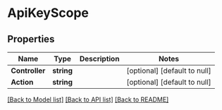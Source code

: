 # ApiKeyScope

## Properties
Name | Type | Description | Notes
------------ | ------------- | ------------- | -------------
**Controller** | **string** |  | [optional] [default to null]
**Action** | **string** |  | [optional] [default to null]

[[Back to Model list]](../README.md#documentation-for-models) [[Back to API list]](../README.md#documentation-for-api-endpoints) [[Back to README]](../README.md)


